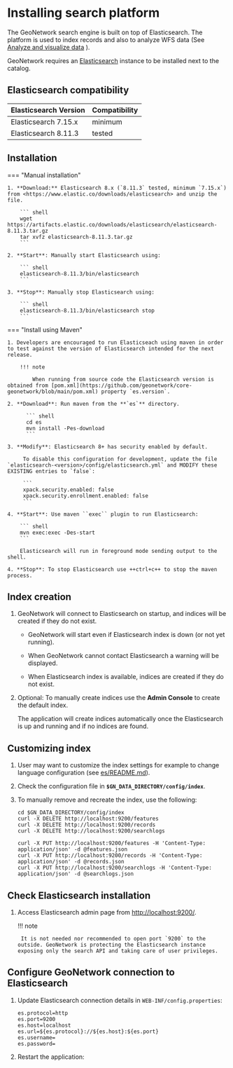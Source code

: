 # Installing search platform

The GeoNetwork search engine is built on top of Elasticsearch. The platform is used to index records and also to analyze WFS data (See [Analyze and visualize data](../user-guide/analyzing/data.md) ).

GeoNetwork requires an [Elasticsearch](https://www.elastic.co/products/elasticsearch) instance to be installed next to the catalog.

## Elasticsearch compatibility

| Elasticsearch Version | Compatibility |
|-----------------------| ------------- |
| Elasticsearch 7.15.x  | minimum       |
| Elasticsearch 8.11.3  | tested        |


## Installation

=== "Manual installation"
        
    1. **Download:** Elasticsearch 8.x (`8.11.3` tested, minimum `7.15.x`) from <https://www.elastic.co/downloads/elasticsearch> and unzip the file.

        ``` shell
        wget https://artifacts.elastic.co/downloads/elasticsearch/elasticsearch-8.11.3.tar.gz
        tar xvfz elasticsearch-8.11.3.tar.gz
        ```

    2. **Start**: Manually start Elasticsearch using:

        ``` shell
        elasticsearch-8.11.3/bin/elasticsearch
        ```

    3. **Stop**: Manually stop Elasticsearch using:

        ``` shell
        elasticsearch-8.11.3/bin/elasticsearch stop
        ```
        
=== "Install using Maven"

    1. Developers are encouraged to run Elasticseach using maven in order to test against the version of Elasticsearch intended for the next release.
    
        !!! note
            
            When running from source code the Elasticsearch version is obtained from [pom.xml](https://github.com/geonetwork/core-geonetwork/blob/main/pom.xml) property `es.version`.
    
    2. **Download**: Run maven from the **`es`** directory.

          ``` shell
          cd es
          mvn install -Pes-download
          ```

    3. **Modify**: Elasticsearch 8+ has security enabled by default.

         To disable this configuration for development, update the file `elasticsearch-<version>/config/elasticsearch.yml` and MODIFY these EXISTING entries to `false`:

         ```
         xpack.security.enabled: false
         xpack.security.enrollment.enabled: false
         ```
    
    4. **Start**: Use maven ``exec`` plugin to run Elasticsearch:
    
        ``` shell
        mvn exec:exec -Des-start
        ```
        
        Elasticsearch will run in foreground mode sending output to the shell.

    4. **Stop**: To stop Elasticsearch use ++ctrl+c++ to stop the maven process.

## Index creation

1. GeoNetwork will connect to Elasticsearch on startup, and indices will be created if they do not exist.
   
    * GeoNetwork will start even if Elasticsearch index is down (or not yet running).
    
    * When GeoNetwork cannot contact Elasticsearch a warning will be displayed.
    
    * When Elasticsearch index is available, indices are created if they do not exist.

2. Optional: To manually create indices use the **Admin Console** to create the default index.
   
    The application will create indices automatically once the Elasticsearch is up and running and if no indices are found.

## Customizing index

1. User may want to customize the index settings for example to change language configuration (see [es/README.md](https://github.com/geonetwork/core-geonetwork/tree/main/es#readme)).

2. Check the configuration file in **`$GN_DATA_DIRECTORY/config/index`**.

3. To manually remove and recreate the index, use the following:
    
    ``` shell
    cd $GN_DATA_DIRECTORY/config/index
    curl -X DELETE http://localhost:9200/features
    curl -X DELETE http://localhost:9200/records
    curl -X DELETE http://localhost:9200/searchlogs
    
    curl -X PUT http://localhost:9200/features -H 'Content-Type: application/json' -d @features.json
    curl -X PUT http://localhost:9200/records -H 'Content-Type: application/json' -d @records.json
    curl -X PUT http://localhost:9200/searchlogs -H 'Content-Type: application/json' -d @searchlogs.json
    ```

## Check Elasticsearch installation

1. Access Elasticsearch admin page from <http://localhost:9200/>.

    !!! note
    
        It is not needed nor recommended to open port `9200` to the outside. GeoNetwork is protecting the Elasticsearch instance exposing only the search API and taking care of user privileges.

## Configure GeoNetwork connection to Elasticsearch

1. Update Elasticsearch connection details in ```WEB-INF/config.properties```:
    
    ``` properties
    es.protocol=http
    es.port=9200
    es.host=localhost
    es.url=${es.protocol}://${es.host}:${es.port}
    es.username=
    es.password=
    ```

2.  Restart the application:
